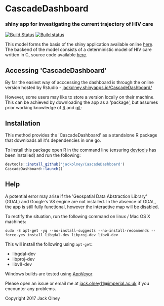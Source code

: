 # CascadeDashboard

### shiny app for investigating the current trajectory of HIV care

[![Build Status](https://travis-ci.org/jackolney/CascadeDashboard.svg?branch=master)](https://travis-ci.org/jackolney/CascadeDashboard) [![Build status](https://ci.appveyor.com/api/projects/status/050867wrfgscrxp9/branch/master?svg=true)](https://ci.appveyor.com/project/jackolney/cascadedashboard/branch/master)

This model forms the basis of the shiny application available online [here](https://jackolney.shinyapps.io/CascadeDashboard/). The backend of the model consists of a deterministic model of HIV care written in C, source code available [here](https://github.com/jackolney/cascade).

## Accessing 'CascadeDashboard'

By far the easiest way of acccessing the dashboard is through the online version hosted by Rstudio - [jackolney.shinyapps.io/CascadeDashboard/](https://jackolney.shinyapps.io/CascadeDashboard/)

However, some users may like to store a version locally on their machine. This can be achieved by downloading the app as a 'package', but assumes prior working knowledge of [R](https://cran.r-project.org/) and [git](https://git-scm.com/):

## Installation

This method provides the 'CascadeDashboard' as a standalone R package that downloads all it's dependencies in one go.

To install this package open R in the command line (ensuring [devtools](https://github.com/hadley/devtools) has been installed) and run the following:

```R
devtools::install_github('jackolney/CascadeDashboard')
CascadeDashboard::launch()
```

## Help

A potential error may arise if the 'Geospatial Data Abstraction Library' (GDAL) and Google's V8 engine are not installed. In the absence of GDAL, the app is still fully functional, however the interactive map will be disabled.

To rectify the situation, run the following command on linux / Mac OS X machines:

```
sudo -E apt-get -yq --no-install-suggests --no-install-recommends --force-yes install libgdal-dev libproj-dev libv8-dev
```

This will install the following using `apt-get`:
* libgdal-dev
* libproj-dev
* libv8-dev

Windows builds are tested using [AppVeyor](https://ci.appveyor.com/project/jackolney/cascadedashboard)

Please open an issue or email me at [jack.olney11@imperial.ac.uk](mailto:jack.olney11@imperial.ac.uk) if you encounter any problems.

Copyright 2017 Jack Olney
